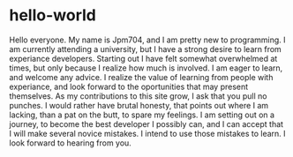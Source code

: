 # hello-world

Hello everyone.
My name is Jpm704, and I am pretty new to programming.
I am currently attending a university, but I have a strong desire to learn from experiance developers.
Starting out I have felt somewhat overwhelmed at times, but only because I realize how much is involved.
I am eager to learn, and welcome any advice.
I realize the value of learning from people with experiance, and look forward to the oportunities that may present themselves.
As my contributions to this site grow, I ask that you pull no punches.
I would rather have brutal honesty, that points out where I am lacking, than a pat on the butt, to spare my feelings.
I am setting out on a journey, to become the best developer I possibly can, and I can accept that I will make several novice mistakes.
I intend to use those mistakes to learn.
I look forward to hearing from you.
